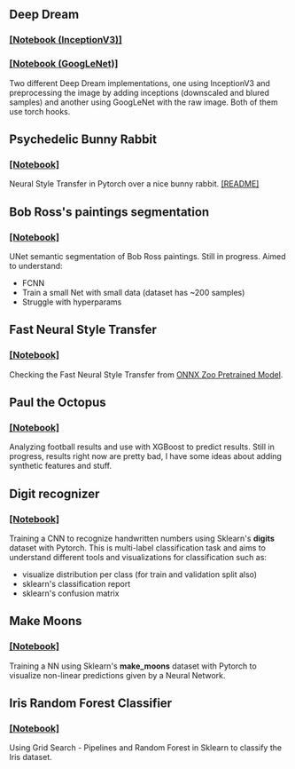 ## Deep Dream
### [[Notebook (InceptionV3)]](DeepDream/DeepDreamInceptionV3.ipynb)
### [[Notebook (GoogLeNet)]](DeepDream/DeepDreamGoogLeNet.ipynb)

Two different Deep Dream implementations, one using InceptionV3 and preprocessing the image by adding inceptions (downscaled and blured samples) and another using GoogLeNet with the raw image. Both of them use torch hooks.

## Psychedelic Bunny Rabbit
### [[Notebook]](PsychedelicBunnyRabbit/PsychedelicBunnyRabbit.ipynb)

Neural Style Transfer in Pytorch over a nice bunny rabbit. [[README]](PsychedelicBunnyRabbit/README.md)

## Bob Ross's paintings segmentation
### [[Notebook]](BobRoss/BobRoss.ipynb)


UNet semantic segmentation of Bob Ross paintings.
Still in progress. Aimed to understand:

- FCNN
- Train a small Net with small data (dataset has ~200 samples)
- Struggle with hyperparams

## Fast Neural Style Transfer
### [[Notebook]](FNST/FNST.ipynb)

Checking the Fast Neural Style Transfer from [ONNX Zoo Pretrained Model](https://github.com/onnx/models/tree/master/vision/style_transfer/fast_neural_style).

## Paul the Octopus
### [[Notebook]](PaulTheOctopus/PaulTheOctopus.ipynb)

Analyzing football results and use with XGBoost to predict results. Still in progress, results right now are pretty bad, I have some ideas about adding synthetic features and stuff. 

## Digit recognizer
### [[Notebook]](DigitRecognizer/DigitRecognizer.ipynb)

Training a CNN to recognize handwritten numbers using Sklearn's **digits** dataset with Pytorch. This is multi-label classification task and aims to understand different tools and visualizations for classification such as:

- visualize distribution per class (for train and validation split also)
- sklearn's classification report
- sklearn's confusion matrix

## Make Moons
### [[Notebook]](MakeMoons/MakeMoons.ipynb)

Training a NN using Sklearn's **make_moons** dataset with Pytorch to visualize non-linear predictions given by a Neural Network.

## Iris Random Forest Classifier
### [[Notebook]](IrisRandomForestClassifier/Iris.ipynb)

Using Grid Search - Pipelines and Random Forest in Sklearn to classify the Iris dataset.
